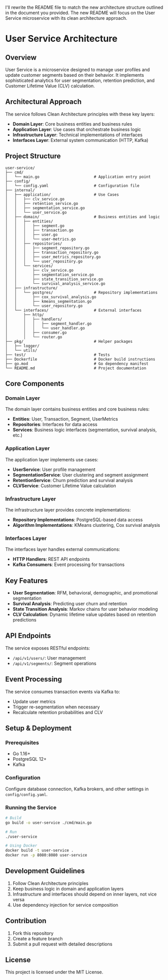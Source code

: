 I'll rewrite the README file to match the new architecture structure outlined in the document you provided. The new README will focus on the User Service microservice with its clean architecture approach.

# User Service Architecture

## Overview

User Service is a microservice designed to manage user profiles and update customer segments based on their behavior. It implements sophisticated analytics for user segmentation, retention prediction, and Customer Lifetime Value (CLV) calculation.

## Architectural Approach

The service follows Clean Architecture principles with these key layers:

- **Domain Layer**: Core business entities and business rules
- **Application Layer**: Use cases that orchestrate business logic
- **Infrastructure Layer**: Technical implementations of interfaces
- **Interfaces Layer**: External system communication (HTTP, Kafka)

## Project Structure

```
user-service/
├── cmd/
│   └── main.go                        # Application entry point
├── config/
│   └── config.yaml                    # Configuration file
├── internal/
│   ├── application/                   # Use Cases
│   │   ├── clv_service.go
│   │   ├── retention_service.go
│   │   ├── segmentation_service.go
│   │   └── user_service.go
│   ├── domain/                        # Business entities and logic
│   │   ├── entities/
│   │   │   ├── segment.go
│   │   │   ├── transaction.go
│   │   │   ├── user.go
│   │   │   └── user-metrics.go
│   │   ├── repositories/
│   │   │   ├── segment_repository.go
│   │   │   ├── transaction_repository.go
│   │   │   ├── user_metrics_repository.go
│   │   │   └── user_repository.go
│   │   └── services/
│   │       ├── clv_service.go
│   │       ├── segmentation_service.go
│   │       ├── state_transition_service.go
│   │       └── survival_analysis_service.go
│   ├── infrastructure/
│   │   └── postgres/                  # Repository implementations
│   │       ├── cox_survival_analysis.go
│   │       ├── kmeans_segmentation.go
│   │       └── user_repository.go
│   └── interfaces/                    # External interfaces
│       ├── http/
│       │   ├── handlers/
│       │   │   ├── segment_handler.go
│       │   │   └── user_handler.go
│       │   ├── consumer.go
│       │   └── router.go
├── pkg/                               # Helper packages
│   ├── logger/
│   └── utils/
├── test/                              # Tests
├── Dockerfile                         # Docker build instructions
├── go.mod                             # Go dependency manifest
└── README.md                          # Project documentation
```

## Core Components

### Domain Layer

The domain layer contains business entities and core business rules:

- **Entities**: User, Transaction, Segment, UserMetrics
- **Repositories**: Interfaces for data access
- **Services**: Business logic interfaces (segmentation, survival analysis, etc.)

### Application Layer

The application layer implements use cases:

- **UserService**: User profile management
- **SegmentationService**: User clustering and segment assignment
- **RetentionService**: Churn prediction and survival analysis
- **CLVService**: Customer Lifetime Value calculation

### Infrastructure Layer

The infrastructure layer provides concrete implementations:

- **Repository Implementations**: PostgreSQL-based data access
- **Algorithm Implementations**: KMeans clustering, Cox survival analysis

### Interfaces Layer

The interfaces layer handles external communications:

- **HTTP Handlers**: REST API endpoints
- **Kafka Consumers**: Event processing for transactions

## Key Features

- **User Segmentation**: RFM, behavioral, demographic, and promotional segmentation
- **Survival Analysis**: Predicting user churn and retention
- **State Transition Analysis**: Markov chains for user behavior modeling
- **CLV Calculation**: Dynamic lifetime value updates based on retention predictions

## API Endpoints

The service exposes RESTful endpoints:

- `/api/v1/users/`: User management
- `/api/v1/segments/`: Segment operations

## Event Processing

The service consumes transaction events via Kafka to:
- Update user metrics
- Trigger re-segmentation when necessary
- Recalculate retention probabilities and CLV

## Setup & Deployment

### Prerequisites
- Go 1.16+
- PostgreSQL 12+
- Kafka

### Configuration
Configure database connection, Kafka brokers, and other settings in `config/config.yaml`.

### Running the Service
```bash
# Build
go build -o user-service ./cmd/main.go

# Run
./user-service

# Using Docker
docker build -t user-service .
docker run -p 8080:8080 user-service
```

## Development Guidelines

1. Follow Clean Architecture principles
2. Keep business logic in domain and application layers
3. Infrastructure and interfaces should depend on inner layers, not vice versa
4. Use dependency injection for service composition

## Contribution

1. Fork this repository
2. Create a feature branch
3. Submit a pull request with detailed descriptions

## License

This project is licensed under the MIT License.